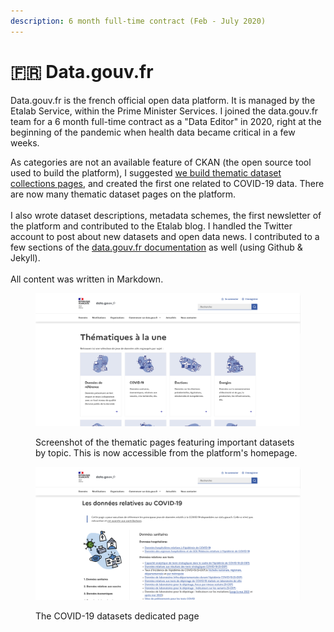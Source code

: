 ```yaml
---
description: 6 month full-time contract (Feb - July 2020)
---
```


# 🇫🇷 Data.gouv.fr

Data.gouv.fr is the french official open data platform. It is managed by the Etalab Service, within the Prime Minister Services. I joined the data.gouv.fr team for a 6 month full-time contract as a "Data Editor" in 2020, right at the beginning of the pandemic when health data became critical in a few weeks.

As categories are not an available feature of CKAN (the open source tool used to build the platform), I suggested [we build thematic dataset collections pages](https://www.data.gouv.fr/fr/pages/thematiques-a-la-une/), and created the first one related to COVID-19 data. There are now many thematic dataset pages on the platform.\
\
I also wrote dataset descriptions, metadata schemes, the first newsletter of the platform and contributed to the Etalab blog. I handled the Twitter account to post about new datasets and open data news. I contributed to a few sections of the [data.gouv.fr documentation](https://doc.data.gouv.fr/) as well (using Github & Jekyll).\
\
All content was written in Markdown.

<figure><img src="../.gitbook/assets/image (5) (1).png" alt=""><figcaption><p>Screenshot of the thematic pages featuring important datasets by topic. This is now accessible from the platform's homepage.</p></figcaption></figure>

<figure><img src="../.gitbook/assets/image (4) (1) (1).png" alt=""><figcaption><p>The COVID-19 datasets dedicated page</p></figcaption></figure>

